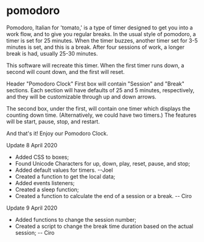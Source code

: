 # pomodoro

Pomodoro, Italian for 'tomato,' is a type of timer designed to get you into a work flow, and to give you regular breaks. In the usual style of pomodoro, a timer is set for 25 minutes. When the timer buzzes, another timer set for 3-5 minutes is set, and this is a break. After four sessions of work, a longer break is had, usually 25-30 minutes.

This software will recreate this timer. When the first timer runs down, a second will count down, and the first will reset.

Header "Pomodoro Clock"
First box will contain "Session" and "Break" sections. Each section will have defaults of 25 and 5 minutes, respectively, and they will be customizable through up and down arrows.

The second box, under the first, will contain one timer which displays the counting down time. (Alternatively, we could have two timers.) The features will be start, pause, stop, and restart.

And that's it!
Enjoy our Pomodoro Clock.



Update 8 April 2020
- Added CSS to boxes;
- Found Unicode Characters for up, down, play, reset, pause, and stop;
- Added default values for timers.
--Joel
- Created a function to get the local data;
- Added events listeners;
- Created a sleep function;
- Created a function to calculate the end of a session or a break.
-- Ciro

Update 9 April 2020
- Added functions to change the session number;
- Created a script to change the break time duration based on the actual session;
-- Ciro
